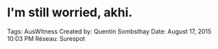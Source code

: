 # l'm still worried, akhi.

Tags: AusWitness
Created by: Quentin Sombsthay
Date: August 17, 2015 10:03 PM
Réseau: Surespot